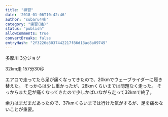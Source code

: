 ```yaml
---
title: "練習"
date: '2018-01-06T10:42:46'
author: "subaru44k"
category: "練習(強)"
status: "publish"
allowComments: true
convertBreaks: false
entryHash: "2f3226e8037442217f86d13ac8a09749"
---
```

多摩川
3分ジョグ

32km走
157分30秒

エアロで走ってたら足が痛くなってきたので、20kmでウェーブライダーに履き替えた。
そっからは少し重かったが、28kmくらいまでは問題なく走った。
そっからまた足が痛くなってきたので少しかばいながら走って32kmで終了。

余力はまだまだあったので、37kmくらいまでは行けた気がするが、足を痛めないことが重要。
